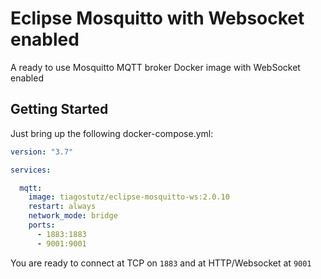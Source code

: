 # Eclipse Mosquitto with Websocket enabled

A ready to use Mosquitto MQTT broker Docker image with WebSocket enabled

## Getting Started

Just bring up the following docker-compose.yml:

```yaml
version: "3.7"

services:

  mqtt:
    image: tiagostutz/eclipse-mosquitto-ws:2.0.10
    restart: always
    network_mode: bridge
    ports:
      - 1883:1883
      - 9001:9001
```

You are ready to connect at TCP on `1883` and at HTTP/Websocket at `9001`
